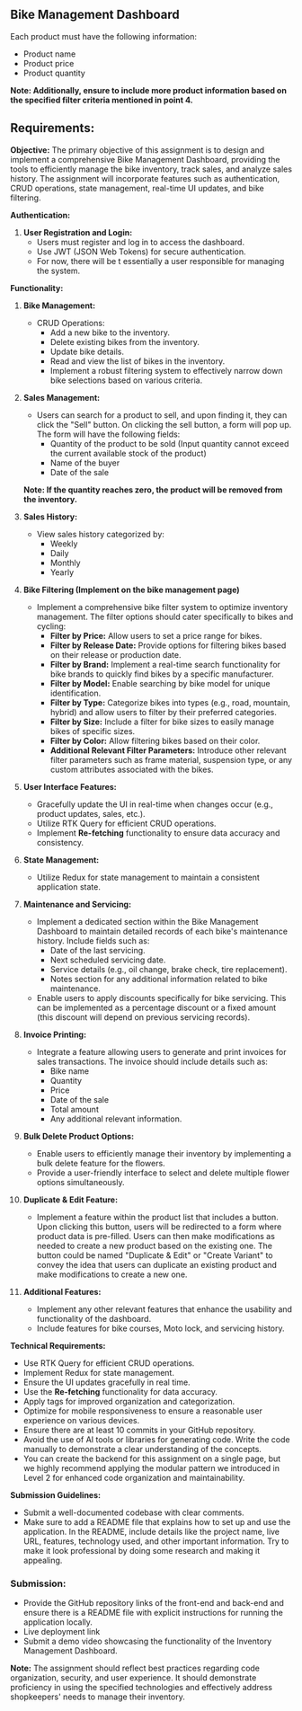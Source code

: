 ## Bike **Management Dashboard**

Each product must have the following information:

- Product name
- Product price
- Product quantity

**Note: Additionally, ensure to include more product information based on the specified filter criteria mentioned in point 4.**

## **Requirements:**

**Objective:**
The primary objective of this assignment is to design and implement a comprehensive Bike Management Dashboard, providing the tools to efficiently manage the bike inventory, track sales, and analyze sales history. The assignment will incorporate features such as authentication, CRUD operations, state management, real-time UI updates, and bike filtering.

**Authentication:**

1. **User Registration and Login:**
    - Users must register and log in to access the dashboard.
    - Use JWT (JSON Web Tokens) for secure authentication.
    - For now, there will be t essentially a user responsible for managing the system.

**Functionality:**

1. **Bike Management:**
    - CRUD Operations:
        - Add a new bike to the inventory.
        - Delete existing bikes from the inventory.
        - Update bike details.
        - Read and view the list of bikes in the inventory.
        - Implement a robust filtering system to effectively narrow down bike selections based on various criteria.
2. **Sales Management:**
    - Users can search for a product to sell, and upon finding it, they can click the "Sell" button. On clicking the sell button, a form will pop up. The form will have the following fields:
        - Quantity of the product to be sold (Input quantity cannot exceed the current available stock of the product)
        - Name of the buyer
        - Date of the sale
    
    **Note: If the quantity reaches zero, the product will be removed from the inventory.**
    
3. **Sales History:**
    - View sales history categorized by:
        - Weekly
        - Daily
        - Monthly
        - Yearly
4. **Bike Filtering (Implement on the bike management page)**
    - Implement a comprehensive bike filter system to optimize inventory management. The filter options should cater specifically to bikes and cycling:
        - **Filter by Price:** Allow users to set a price range for bikes.
        - **Filter by Release Date:** Provide options for filtering bikes based on their release or production date.
        - **Filter by Brand:** Implement a real-time search functionality for bike brands to quickly find bikes by a specific manufacturer.
        - **Filter by Model:** Enable searching by bike model for unique identification.
        - **Filter by Type:** Categorize bikes into types (e.g., road, mountain, hybrid) and allow users to filter by their preferred categories.
        - **Filter by Size:** Include a filter for bike sizes to easily manage bikes of specific sizes.
        - **Filter by Color:** Allow filtering bikes based on their color.
        - **Additional Relevant Filter Parameters:** Introduce other relevant filter parameters such as frame material, suspension type, or any custom attributes associated with the bikes.
5. **User Interface Features:**
    - Gracefully update the UI in real-time when changes occur (e.g., product updates, sales, etc.).
    - Utilize RTK Query for efficient CRUD operations.
    - Implement **Re-fetching** functionality to ensure data accuracy and consistency.
6. **State Management:**
    - Utilize Redux for state management to maintain a consistent application state.
7. **Maintenance and Servicing:**
    - Implement a dedicated section within the Bike Management Dashboard to maintain detailed records of each bike's maintenance history. Include fields such as:
        - Date of the last servicing.
        - Next scheduled servicing date.
        - Service details (e.g., oil change, brake check, tire replacement).
        - Notes section for any additional information related to bike maintenance.
    - Enable users to apply discounts specifically for bike servicing. This can be implemented as a percentage discount or a fixed amount (this discount will depend on previous servicing records).
8. **Invoice Printing:**
    - Integrate a feature allowing users to generate and print invoices for sales transactions. The invoice should include details such as:
        - Bike name
        - Quantity
        - Price
        - Date of the sale
        - Total amount
        - Any additional relevant information.
9. **Bulk Delete Product Options:**
    - Enable users to efficiently manage their inventory by implementing a bulk delete feature for the flowers.
    - Provide a user-friendly interface to select and delete multiple flower options simultaneously.
10. **Duplicate & Edit Feature:**
    - Implement a feature within the product list that includes a button. Upon clicking this button, users will be redirected to a form where product data is pre-filled. Users can then make modifications as needed to create a new product based on the existing one. The button could be named "Duplicate & Edit" or "Create Variant" to convey the idea that users can duplicate an existing product and make modifications to create a new one.
11. **Additional Features:**
    - Implement any other relevant features that enhance the usability and functionality of the dashboard.
    - Include features for bike courses, Moto lock, and servicing history.

**Technical Requirements:**

- Use RTK Query for efficient CRUD operations.
- Implement Redux for state management.
- Ensure the UI updates gracefully in real time.
- Use the **Re-fetching** functionality for data accuracy.
- Apply tags for improved organization and categorization.
- Optimize for mobile responsiveness to ensure a reasonable user experience on various devices.
- Ensure there are at least 10 commits in your GitHub repository.
- Avoid the use of AI tools or libraries for generating code. Write the code manually to demonstrate a clear understanding of the concepts.
- You can create the backend for this assignment on a single page, but we highly recommend applying the modular pattern we introduced in Level 2 for enhanced code organization and maintainability.

**Submission Guidelines:**

- Submit a well-documented codebase with clear comments.
- Make sure to add a README file that explains how to set up and use the application. In the README, include details like the project name, live URL, features, technology used, and other important information. Try to make it look professional by doing some research and making it appealing.

### **Submission:**

- Provide the GitHub repository links of the front-end and back-end and ensure there is a README file with explicit instructions for running the application locally.
- Live deployment link
- Submit a demo video showcasing the functionality of the Inventory Management Dashboard.

**Note:**
The assignment should reflect best practices regarding code organization, security, and user experience. It should demonstrate proficiency in using the specified technologies and effectively address shopkeepers' needs to manage their inventory.